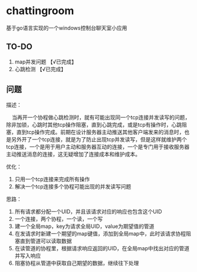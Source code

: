 # chattingroom

基于go语言实现的一个windows控制台聊天室小应用

## TO-DO

1. map并发问题 【√已完成】
2. 心跳检测 【√已完成】

## 问题

描述：

&nbsp;&nbsp;&nbsp;&nbsp;当再开一个协程做心跳检测时，就有可能出现同一个tcp连接并发读写的问题，除非加锁，心跳时其他tcp操作阻塞，直到心跳完成，或是tcp有操作时，心跳阻塞，直到tcp操作完成。前期在设计服务器主动推送其他客户端发来的消息时，也是另外开了一个tcp连接，就是为了防止出现tcp并发读写，但是这样就维护两个tcp连接，一个是用于用户主动和服务器互动的连接，一个是专门用于接收服务器主动推送消息的连接，这无疑增加了连接成本和维护成本。

优化：

1. 只用一个tcp连接来完成所有操作
2. 解决一个tcp连接多个协程可能出现的并发读写问题

思路：

1. 所有请求都分配一个UID，并且该请求对应的响应也包含这个UID
2. 一个连接，两个协程，一个读，一个写
3. 建一个全局map，key为请求全局UID，value为期望值的管道
4. 在发请求时新建一个期望的map键值，添加到全局map中，此时该请求协程阻塞直到管道可以读取数据
5. 在读管道的协程里，根据请求响应返回的UID，在全局map中找出对应的管道并写入响应
6. 阻塞协程从管道中获取自己期望的数据，继续往下处理
